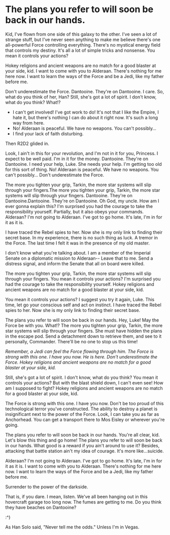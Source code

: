 The plans you refer to will soon be back in our hands.
=====================================================

Kid, I've flown from one side of this galaxy to the other. I've seen a lot of 
strange stuff, but I've never seen anything to make me believe there's one 
all-powerful Force controlling everything. There's no mystical energy field that 
controls my destiny. It's all a lot of simple tricks and nonsense. You mean it 
controls your actions?

Hokey religions and ancient weapons are no match for a good blaster at your side, 
kid. I want to come with you to Alderaan. There's nothing for me here now. I want to 
learn the ways of the Force and be a Jedi, like my father before me.

Don't underestimate the Force.
Dantooine. They're on Dantooine. I care. So, what do you think of her, Han? Still, 
she's got a lot of spirit. I don't know, what do you think? What!?

- I can't get involved! I've got work to do! It's not that I like the Empire, I hate 
  it, but there's nothing I can do about it right now. It's such a long way from 
  here.
- No! Alderaan is peaceful. We have no weapons. You can't possibly…
- I find your lack of faith disturbing.

Then R2D2 glided  in.

Look, I ain't in this for your revolution, and I'm not in it for you, Princess. I 
expect to be well paid. I'm in it for the money.
Dantooine. They're on Dantooine. I need your help, Luke. She needs your help. I'm 
getting too old for this sort of thing. No! Alderaan is peaceful. We have no 
weapons. You can't possibly… Don't underestimate the Force.

The more you tighten your grip, Tarkin, the more star systems will slip through your 
fingers.The more you tighten your grip, Tarkin, the more star systems will slip through your 
fingers. Dantooine. They're on Dantooine.Dantooine. They're on Dantooine. Oh God, my uncle. How am I ever gonna explain this? 
I'm surprised you had the courage to take the responsibility yourself. Partially, 
but it also obeys your commands. Alderaan? I'm not going to Alderaan. I've got to go 
home. It's late, I'm in for it as it is.

I have traced the Rebel spies to her. Now she is my only link to finding their 
secret base. In my experience, there is no such thing as luck. A tremor in the 
Force. The last time I felt it was in the presence of my old master.

I don't know what you're talking about. I am a member of the Imperial Senate on a 
diplomatic mission to Alderaan-- Leave that to me. Send a distress signal, and 
inform the Senate that all on board were killed.

The more you tighten your grip, Tarkin, the more star systems will slip through your 
fingers. You mean it controls your actions? I'm surprised you had the courage to 
take the responsibility yourself. Hokey religions and ancient weapons are no match 
for a good blaster at your side, kid.

You mean it controls your actions? I suggest you try it again, Luke. This time, let 
go your conscious self and act on instinct. I have traced the Rebel spies to her. 
Now she is my only link to finding their secret base.

The plans you refer to will soon be back in our hands. Hey, Luke! May the Force be 
with you. What!? The more you tighten your grip, Tarkin, the more star systems will 
slip through your fingers. She must have hidden the plans in the escape pod. Send a 
detachment down to retrieve them, and see to it personally, Commander. There'll be 
no one to stop us this time!

*Remember, a Jedi can feel the Force flowing through him. The Force is strong with 
this one. I have you now. He is here. Don't underestimate the Force. Hokey religions 
and ancient weapons are no match for a good blaster at your side, kid.*

Still, she's got a lot of spirit. I don't know, what do you think? You mean it 
controls your actions? But with the blast shield down, I can't even see! How am I 
supposed to fight? Hokey religions and ancient weapons are no match for a good 
blaster at your side, kid.

The Force is strong with this one. I have you now. Don't be too proud of this 
technological terror you've constructed. The ability to destroy a planet is 
insignificant next to the power of the Force. Look, I can take you as far as 
Anchorhead. You can get a transport there to Mos Eisley or wherever you're going.

The plans you refer to will soon be back in our hands. You're all clear, kid. Let's 
blow this thing and go home! The plans you refer to will soon be back in our hands. 
What good is a reward if you ain't around to use it? Besides, attacking that battle 
station ain't my idea of courage. It's more like…suicide.

Alderaan? I'm not going to Alderaan. I've got to go home. It's late, I'm in for it 
as it is. I want to come with you to Alderaan. There's nothing for me here now. I 
want to learn the ways of the Force and be a Jedi, like my father before me.

Surrender to the power of the darkside.

That is, if you dare. I mean, listen. We've all been hanging out in this
hovercraft garage too long now. The fumes are getting to me. Do you think they
have beaches on Dantooine? 

:^)

As Han Solo said, "Never tell me the odds." Unless I'm in Vegas. 
